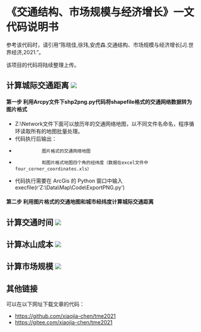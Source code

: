 # 《交通结构、市场规模与经济增长》一文代码说明书

参考该代码时，请引用“陈晓佳,徐玮,安虎森.交通结构、市场规模与经济增长[J].世界经济,2021.”。

该项目的代码将陆续整理上传。

## 计算城际交通距离 ![](http://latex.codecogs.com/svg.latex?d_{ij})
#### 第一步 利用Arcpy文件下shp2png.py代码将shapefile格式的交通网络数据转为图片格式
* Z:\Network文件下面可以放历年的交通网络地图，以不同文件名命名，程序循环读取所有的地图批量处理。
* 代码执行后输出：
*               图片格式的交通网络地图
*               和图片格式地图四个角的经纬度（数据在excel文件中four_corner_coordinates.xls）
* 代码执行需要在 ArcGis 的 Python 窗口中输入 execfile(r'Z:\Data\Map\Code\ExportPNG.py')



#### 第二步 利用图片格式的交通地图和城市经纬度计算城际交通距离


## 计算交通时间 ![](http://latex.codecogs.com/svg.latex?T_{ijt}^m)



## 计算冰山成本 ![](http://latex.codecogs.com/svg.latex?tau_{it})



## 计算市场规模 ![](http://latex.codecogs.com/svg.latex?MS_{it})

## 其他链接 
可以在以下网址下载文章的代码：
* https://github.com/xiaojia-chen/tme2021
* https://gitee.com/xiaojia-chen/tme2021
